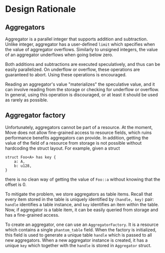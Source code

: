 # Design Rationale

## Aggregators

Aggregator is a parallel integer that supports addition and subtraction.
Unlike integer, aggregator has a user-defined `limit` which specifies when
the value of aggregator overflows. Similarly to unsigned integers, the value
of an aggregator underflows when going below zero.

Both additions and subtractions are executed speculatively, and thus can be
easily parallelized. On underflow or overflow, these operations are guaranteed
to abort. Using these operations is encouraged.

Reading an aggregator's value "materializes" the speculative value, and it
can involve reading from the storage or checking for underflow or overflow.
In general, using this operation is discouraged, or at least it should be used
as rarely as possible.

## Aggregator factory

Unfortunately, aggregators cannot be part of a resource. At the moment, Move
does not allow fine-grained access to resource fields, which ruins performance
benefits aggregators can provide. In addition, getting the value of the field of
a resource from storage is not possible without hardcoding the struct layout.
For example, given a struct

```move
struct Foo<A> has key {
    a: A,
    b: u128,
}
```

there is no clean way of getting the value of `Foo::a` without knowing that the
offset is 0.

To mitigate the problem, we store aggregators as table items. Recall that every
item stored in the table is uniquely identified by `(handle, key)` pair: `handle` 
identifies a table instance, and `key` identifies an item within the table. Now,
if aggregator is a table item, it can be easily queried from storage and has a
fine-grained access.

To create an aggregator, one can use an `AggregatorFactory`. It is a resource
which contains a single `phantom_table` field. When the factory is initialized,
this field is used to generate a unique table `handle` which is passed to all
new aggregators. When a new aggregator instance is created, it has a unique
`key` which together with the `handle` is stored in `Aggregator` struct.
